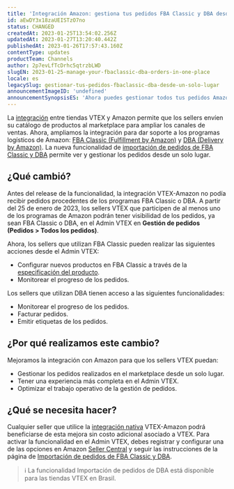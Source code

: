 ```yaml
---
title: 'Integración Amazon: gestiona tus pedidos FBA Classic y DBA desde el Admin VTEX'
id: aEwDY3x18zaUEISTzO7no
status: CHANGED
createdAt: 2023-01-25T13:54:02.256Z
updatedAt: 2023-01-27T13:20:40.442Z
publishedAt: 2023-01-26T17:57:43.160Z
contentType: updates
productTeam: Channels
author: 2p7evLfTcDrhc5qtrzbLWD
slugEN: 2023-01-25-manage-your-fbaclassic-dba-orders-in-one-place
locale: es
legacySlug: gestionar-tus-pedidos-fbaclassic-dba-desde-un-solo-lugar
announcementImageID: 'undefined'
announcementSynopsisES: 'Ahora puedes gestionar todos tus pedidos Amazon FBA Classic y DBA desde un solo lugar.'
---
```


La [integración](https://help.vtex.com/es/tracks/configurar-integracao-com-a-amazon) entre tiendas VTEX y Amazon permite que los sellers envíen su catálogo de productos al marketplace para ampliar los canales de ventas. Ahora, ampliamos la integración para dar soporte a los programas logísticos de Amazon: [FBA Classic (Fulfillment by Amazon)](https://venda.amazon.com.br/cresca/fba) y [DBA (Delivery by Amazon)](https://venda.amazon.com.br/cresca/dba). La nueva funcionalidad de [importación de pedidos de FBA Classic y DBA](https://help.vtex.com/pt/tutorial/importacao-de-pedidos-amazon-fba-dba) permite ver y gestionar los pedidos desde un solo lugar.

## ¿Qué cambió?

Antes del release de la funcionalidad, la integración VTEX-Amazon no podía recibir pedidos procedentes de los programas FBA Classic o DBA. A partir del 25 de enero de 2023, los sellers VTEX que participen de al menos uno de los programas de Amazon podrán tener visibilidad de los pedidos, ya sean FBA Classic o DBA, en el Admin VTEX en **Gestión de pedidos (Pedidos > Todos los pedidos)**.

Ahora, los sellers que utilizan FBA Classic pueden realizar las siguientes acciones desde el Admin VTEX:

- Configurar nuevos productos en FBA Classic a través de la [especificación del producto](https://help.vtex.com/pt/tutorial/importacao-de-pedidos-amazon-fba-dba--2MJZgBen3hpK4xkXqcv8TO?&utm_source=autocomplete#1-criar-especificacao-de-produto).  
- Monitorear el progreso de los pedidos.  

Los sellers que utilizan DBA tienen acceso a las siguientes funcionalidades:

-	Monitorear el progreso de los pedidos.  
- Facturar pedidos.  
- Emitir etiquetas de los pedidos.  

## ¿Por qué realizamos este cambio?

Mejoramos la integración con Amazon para que los sellers VTEX puedan:

- Gestionar los pedidos realizados en el marketplace desde un solo lugar.  
- Tener una experiencia más completa en el Admin VTEX.  
- Optimizar el trabajo operativo de la gestión de pedidos.  

## ¿Qué se necesita hacer?

Cualquier seller que utilice la [integración nativa](https://help.vtex.com/es/tutorial/integrando-com-marketplace/) VTEX-Amazon podrá beneficiarse de esta mejora sin costo adicional asociado a VTEX. Para activar la funcionalidad en el Admin VTEX, debes registrar y configurar una de las opciones en Amazon [Seller Central](https://sellercentral.amazon.com/) y seguir las instrucciones de la página de [Importación de pedidos de FBA Classic y DBA](https://help.vtex.com/pt/tutorial/importacao-de-pedidos-amazon-fba-dba).

> ℹ️ La funcionalidad Importación de pedidos de DBA está disponible para las tiendas VTEX en Brasil.
